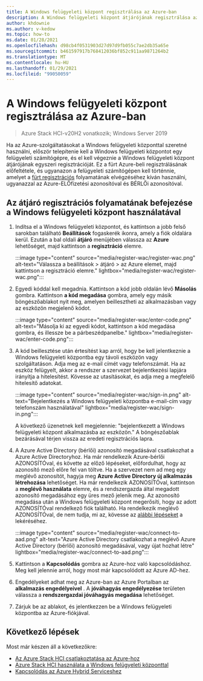 ```yaml
---
title: A Windows felügyeleti központ regisztrálása az Azure-ban
description: A Windows felügyeleti központ átjárójának regisztrálása az Azure-ban.
author: khdownie
ms.author: v-kedow
ms.topic: how-to
ms.date: 01/28/2021
ms.openlocfilehash: d98cb4f0531903d27d97d9fb055c7ae2db35a65e
ms.sourcegitcommit: b461597917b768412036bf852c911aa9871264b2
ms.translationtype: MT
ms.contentlocale: hu-HU
ms.lasthandoff: 01/29/2021
ms.locfileid: "99050059"
---
```

# <a name="register-windows-admin-center-with-azure"></a>A Windows felügyeleti központ regisztrálása az Azure-ban

> Azure Stack HCI-v20H2 vonatkozik; Windows Server 2019

Ha az Azure-szolgáltatásokat a Windows felügyeleti központtal szeretné használni, először telepítenie kell a Windows felügyeleti központot egy felügyeleti számítógépre, és el kell végeznie a Windows felügyeleti központ átjárójának egyszeri regisztrációját. Ez a fürt Azure-beli regisztrálásának előfeltétele, és ugyanazon a felügyeleti számítógépen kell történnie, amelyet a [fürt regisztrációs](../deploy/register-with-azure.md) folyamatának elvégzéséhez kíván használni, ugyanazzal az Azure-ELŐfizetési azonosítóval és BÉRLŐi azonosítóval.

## <a name="complete-the-gateway-registration-process-using-windows-admin-center"></a>Az átjáró regisztrációs folyamatának befejezése a Windows felügyeleti központ használatával

1. Indítsa el a Windows felügyeleti központot, és kattintson a jobb felső sarokban található **Beállítások** fogaskerék ikonra, amely a fiók oldalára kerül. Ezután a bal oldali **átjáró** menüjében válassza az **Azure** lehetőséget, majd kattintson a **regisztráció** elemre.

   :::image type="content" source="media/register-wac/register-wac.png" alt-text="Válassza a beállítások > átjáró > az Azure elemet, majd kattintson a regisztráció elemre." lightbox="media/register-wac/register-wac.png":::

2. Egyedi kóddal kell megadnia. Kattintson a kód jobb oldalán lévő **Másolás** gombra. Kattintson **a kód megadása** gombra, amely egy másik böngészőablakot nyit meg, amelyen beillesztheti az alkalmazásban vagy az eszközön megjelenő kódot.

   :::image type="content" source="media/register-wac/enter-code.png" alt-text="Másolja ki az egyedi kódot, kattintson a kód megadása gombra, és illessze be a párbeszédpanelbe." lightbox="media/register-wac/enter-code.png":::

3. A kód beillesztése után értesítést kap arról, hogy be kell jelentkeznie a Windows felügyeleti központba egy távoli eszközön vagy szolgáltatáson. Adja meg az e-mail címét vagy telefonszámát. Ha az eszköz felügyelt, akkor a rendszer a szervezet bejelentkezési lapjára irányítja a hitelesítést. Kövesse az utasításokat, és adja meg a megfelelő hitelesítő adatokat.

   :::image type="content" source="media/register-wac/sign-in.png" alt-text="Bejelentkezés a Windows felügyeleti központba e-mail-cím vagy telefonszám használatával" lightbox="media/register-wac/sign-in.png":::

   A következő üzenetnek kell megjelennie: "bejelentkezett a Windows felügyeleti központ alkalmazásba az eszközön." A böngészőablak bezárásával térjen vissza az eredeti regisztrációs lapra.

4. A Azure Active Directory (bérlői) azonosító megadásával csatlakozhat a Azure Active Directoryhoz. Ha már rendelkezik Azure-bérlői AZONOSÍTÓval, és követte az előző lépéseket, előfordulhat, hogy az azonosító mező előre fel van töltve. Ha a szervezet nem ad meg egy meglévő azonosítót, hagyja meg **Azure Active Directory új alkalmazás** **létrehozása** lehetőséget. Ha már rendelkezik AZONOSÍTÓval, kattintson a **meglévő használata** elemre, és a rendszergazda által megadott azonosító megadásához egy üres mező jelenik meg. Az azonosító megadása után a Windows felügyeleti központ megerősíti, hogy az adott AZONOSÍTÓval rendelkező fiók található. Ha rendelkezik meglévő AZONOSÍTÓval, de nem tudja, mi az, kövesse az [alábbi lépéseket](/azure/active-directory/develop/howto-create-service-principal-portal#get-values-for-signing-in) a lekéréséhez.

   :::image type="content" source="media/register-wac/connect-to-aad.png" alt-text="Azure Active Directory csatlakozhat a meglévő Azure Active Directory (bérlői) azonosító megadásával, vagy újat hozhat létre" lightbox="media/register-wac/connect-to-aad.png":::

5. Kattintson a **Kapcsolódás** gombra az Azure-hoz való kapcsolódáshoz. Meg kell jelennie arról, hogy most már kapcsolódott az Azure AD-hez.

6. Engedélyeket adhat meg az Azure-ban az Azure Portalban az **alkalmazás engedélyeivel** . A **jóváhagyás engedélyezése** területen válassza a **rendszergazdai jóváhagyás megadása** lehetőséget.

7. Zárjuk be az ablakot, és jelentkezzen be a Windows felügyeleti központba az Azure-fiókjával.

## <a name="next-steps"></a>Következő lépések

Most már készen áll a következőkre:

- [Az Azure Stack HCI csatlakoztatása az Azure-hoz](../deploy/register-with-azure.md)
- [Azure Stack HCI használata a Windows felügyeleti központtal](../get-started.md)
- [Kapcsolódás az Azure Hybrid Serviceshez](/windows-server/manage/windows-admin-center/azure/)